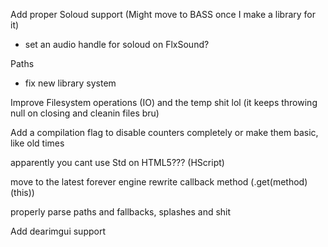 Add proper Soloud support (Might move to BASS once I make a library for it)
- set an audio handle for soloud on FlxSound?

Paths
- fix new library system

Improve Filesystem operations (IO) and the temp shit lol (it keeps throwing null on closing and cleanin files bru)

Add a compilation flag to disable counters completely or make them basic, like old times

apparently you cant use Std on HTML5??? (HScript)

move to the latest forever engine rewrite callback method (.get(method)(this))

properly parse paths and fallbacks, splashes and shit

Add dearimgui support